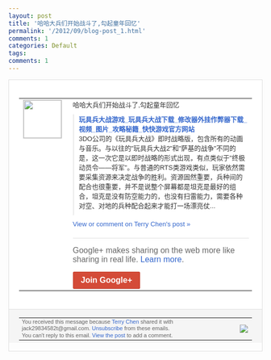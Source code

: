 ```yaml
---
layout: post
title: '哈哈大兵们开始战斗了,勾起童年回忆'
permalink: '/2012/09/blog-post_1.html'
comments: 1
categories: Default
tags: 
comments: 1
---
```

<div style="border:solid 1px #dfdfdf;color:#686868;font:13px Arial"><div style="background-color:#fff;padding:20px;"><table cellpadding="0" cellspacing="0"><tr><td style="padding-right:15px;vertical-align:top"><a href="https://plus.google.com/_/notifications/emlink?emrecipient=110200756825219614165&amp;emid=CKjN-dfelbICFUTF3godEVAAAA&amp;path=%2F108643996575278738906&amp;dt=1346549204304&amp;uob=8"><img height="75" src="https://lh3.googleusercontent.com/-KKRGTyJ5Bl0/AAAAAAAAAAI/AAAAAAAAEEY/jllxqER5dCk/s75-c-k-a/photo.jpg" style="border:solid 1px #cccccc;" width="75"/></a></td><td style="width:578px;color:#333;font:13px Arial;vertical-align:top"><div style="padding-bottom:10px">哈哈大兵们开始战斗了,勾起童年回忆</div><div style="margin-bottom:10px;padding-left:10px; border-left:2px solid #EAEAEA"><span style="margin-right:5px"><a href="http://kuaikuai.cn/game/55543" style="color:#3366CC;text-decoration:none"><span style="font-weight:bold">玩具兵大战游戏_玩具兵大战下载_修改器外<wbr/>挂作弊器下载_视频_图片_攻略秘籍_快快<wbr/>游戏官方网站</span></a><div style="padding-bottom:10px">3DO公司的《玩具兵大战》即时战略版，包<wbr/>含所有的动画与音乐。与以往的"玩具兵大战<wbr/>2"和"萨基的战争"不同的是，这一次它是<wbr/>以即时战略的形式出现，有点类似于"终极动<wbr/>员令――将军"。与普通的RTS类游戏类似<wbr/>，玩家依然需要采集资源来决定战争的胜利。<wbr/>资源固然重要，兵种间的配合也很重要，并不<wbr/>是说整个屏幕都是坦克是最好的组合，坦克是<wbr/>没有防空能力的，也没有扫雷能力，需要各种<wbr/>对空、对地的兵种配合起来才能打一场漂亮仗<wbr/>...</div></span></div><a href="https://plus.google.com/_/notifications/emlink?emrecipient=110200756825219614165&amp;emid=CKjN-dfelbICFUTF3godEVAAAA&amp;path=%2F108643996575278738906%2Fposts%2F9GGAeC28zZQ%3Fgpinv%3DAMIXal-S7OLQRqbDJTK0TH6QeZwV5lTv-n1BYA2kXiBvxgt_Sh--lc8ANBadPbe0LNDsWoUT-g7P05OPDsLh1mYiO6u56HUt-UY4HKbhxJaycCwbi2r0VTs&amp;dt=1346549204304&amp;uob=8" style="color:#3366CC;text-decoration:none">View or comment on Terry Chen's post »</a><div style="margin-top:20px;border-top:solid 1px #dfdfdf"><div style="padding:15px 0;color:#686868;font:16px Arial">Google+ makes sharing on the web more like sharing in real life. <a href="http://www.google.com/+/learnmore/" style="color:#3366CC;text-decoration:none">Learn more</a>.</div><a href="https://plus.google.com/_/notifications/emlink?emrecipient=110200756825219614165&amp;emid=CKjN-dfelbICFUTF3godEVAAAA&amp;path=%2F%3Fgpinv%3DAMIXal-S7OLQRqbDJTK0TH6QeZwV5lTv-n1BYA2kXiBvxgt_Sh--lc8ANBadPbe0LNDsWoUT-g7P05OPDsLh1mYiO6u56HUt-UY4HKbhxJaycCwbi2r0VTs&amp;dt=1346549204304&amp;uob=8" style="display:inline-block;padding:7px 15px;background-color:#d44b38; color:#fff;font-size:16px; font-weight:bold;border-radius:2px;-webkit-border-radius:2px; -moz-border-radius:2px;border:solid 1px #c43b28; white-space:nowrap;text-decoration:none">Join Google+</a></div></td></tr></table></div><div style="border-top:solid 1px #dfdfdf;padding:0 20px; background-color:#f5f5f5"><table cellpadding="0" cellspacing="0" style="height:50px"><tbody><tr><td style="vertical-align:middle;width:100%; color:#636363;font:11px Arial; line-height:120%">You received this message because <a href="https://plus.google.com/_/notifications/emlink?emrecipient=110200756825219614165&amp;emid=CKjN-dfelbICFUTF3godEVAAAA&amp;path=%2F108643996575278738906%3Fgpinv%3DAMIXal-S7OLQRqbDJTK0TH6QeZwV5lTv-n1BYA2kXiBvxgt_Sh--lc8ANBadPbe0LNDsWoUT-g7P05OPDsLh1mYiO6u56HUt-UY4HKbhxJaycCwbi2r0VTs&amp;dt=1346549204304&amp;uob=8" style="color:#3366CC;text-decoration:none">Terry Chen</a> shared it with jack29834582t@gmail.com. <a href="https://plus.google.com/_/notifications/emlink?emrecipient=110200756825219614165&amp;emid=CKjN-dfelbICFUTF3godEVAAAA&amp;path=%2F_%2Fnonplus%2Femailsettings%3Fgpinv%3DAMIXal-S7OLQRqbDJTK0TH6QeZwV5lTv-n1BYA2kXiBvxgt_Sh--lc8ANBadPbe0LNDsWoUT-g7P05OPDsLh1mYiO6u56HUt-UY4HKbhxJaycCwbi2r0VTs%26est%3DADH5u8XCRabDRrnysZs9g-cQpybZw-AhaFfspqW4rR5KR7hMZLM6x6JbypqXA8EwDObeQXYJVLmxEUvvtdYCkxbquCCxmS5En1v8NKLrHCk5UfVO5rdqxmxl1bJj5wbM_GKlrkTezc1ppZpaNixeT4SQUwy7Ca7e3w&amp;dt=1346549204304&amp;uob=8" style="color:#3366CC;text-decoration:none">Unsubscribe</a> from these emails.<br/>You can't reply to this email. <a href="https://plus.google.com/_/notifications/emlink?emrecipient=110200756825219614165&amp;emid=CKjN-dfelbICFUTF3godEVAAAA&amp;path=%2F108643996575278738906%2Fposts%2F9GGAeC28zZQ%3Fgpinv%3DAMIXal-S7OLQRqbDJTK0TH6QeZwV5lTv-n1BYA2kXiBvxgt_Sh--lc8ANBadPbe0LNDsWoUT-g7P05OPDsLh1mYiO6u56HUt-UY4HKbhxJaycCwbi2r0VTs&amp;dt=1346549204304&amp;uob=8" style="color:#3366CC;text-decoration:none">View the post</a> to add a comment.<br/></td><td><img src="https://ssl.gstatic.com/s2/oz/images/notifications/logo/google-plus-6617a72bb36cc548861652780c9e6ff1.png"/></td></tr></tbody></table></div></div>